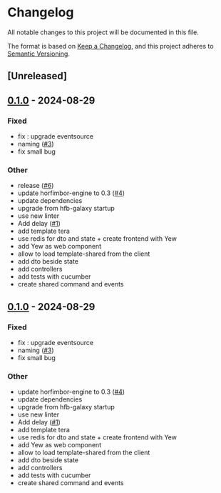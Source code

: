 # Changelog
All notable changes to this project will be documented in this file.

The format is based on [Keep a Changelog](https://keepachangelog.com/en/1.0.0/),
and this project adheres to [Semantic Versioning](https://semver.org/spec/v2.0.0.html).

## [Unreleased]

## [0.1.0](https://github.com/horfimbor/horfimbor-template/releases/tag/template-shared-v0.1.0) - 2024-08-29

### Fixed
- fix : upgrade eventsource
- naming ([#3](https://github.com/horfimbor/horfimbor-template/pull/3))
- fix small bug

### Other
- release ([#6](https://github.com/horfimbor/horfimbor-template/pull/6))
- update horfimbor-engine to 0.3 ([#4](https://github.com/horfimbor/horfimbor-template/pull/4))
- update dependencies
- upgrade from hfb-galaxy startup
- use new linter
- Add delay ([#1](https://github.com/horfimbor/horfimbor-template/pull/1))
- add template tera
- use redis for dto and state + create frontend with Yew
- add Yew as web component
- allow to load template-shared from the client
- add dto beside state
- add controllers
- add tests with cucumber
- create shared command and events

## [0.1.0](https://github.com/horfimbor/horfimbor-template/releases/tag/template-shared-v0.1.0) - 2024-08-29

### Fixed
- fix : upgrade eventsource
- naming ([#3](https://github.com/horfimbor/horfimbor-template/pull/3))
- fix small bug

### Other
- update horfimbor-engine to 0.3 ([#4](https://github.com/horfimbor/horfimbor-template/pull/4))
- update dependencies
- upgrade from hfb-galaxy startup
- use new linter
- Add delay ([#1](https://github.com/horfimbor/horfimbor-template/pull/1))
- add template tera
- use redis for dto and state + create frontend with Yew
- add Yew as web component
- allow to load template-shared from the client
- add dto beside state
- add controllers
- add tests with cucumber
- create shared command and events
